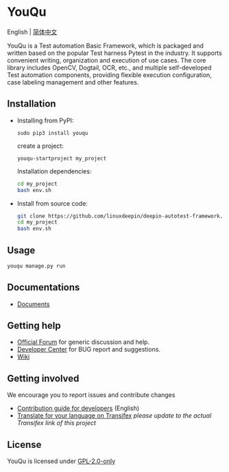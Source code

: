 # YouQu

English | [简体中文](README.zh_CN.md) 

YouQu is a Test automation Basic Framework, which is packaged and written based on the popular Test harness Pytest in the industry. It supports convenient writing, organization and execution of use cases. The core library includes OpenCV, Dogtail, OCR, etc., and multiple self-developed Test automation components, providing flexible execution configuration, case labeling management and other features.

## Installation

- Installing from PyPI:

  ```shel
  sudo pip3 install youqu
  ```

  create a project:

  ```shell
  youqu-startproject my_project
  ```

  Installation dependencies:

  ```sh
  cd my_project
  bash env.sh
  ```

- Install from source code:

  ```sh
  git clone https://github.com/linuxdeepin/deepin-autotest-framework.git my_project
  cd my_project
  bash env.sh
  ```

## Usage

```sh
youqu manage.py run
```

## Documentations

- [Documents](https://mikigo.github.io/youqu-docs/)

## Getting help

- [Official Forum](https://bbs.deepin.org/) for generic discussion and help.
- [Developer Center](https://github.com/linuxdeepin/developer-center) for BUG report and suggestions.
- [Wiki](https://wiki.deepin.org/)

## Getting involved

We encourage you to report issues and contribute changes

- [Contribution guide for developers](https://github.com/linuxdeepin/developer-center/wiki/Contribution-Guidelines-for-Developers-en) (English)
- [Translate for your language on Transifex](#) *please update to the actual Transifex link of this project*

## License

YouQu is licensed under [GPL-2.0-only](LICENSE)